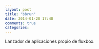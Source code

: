 ```yaml
---
layout: post
title: "bbrun"
date: 2014-01-28 17:48
comments: true
categories: 
---
```

Lanzador de aplicaciones propio de fluxbox.

